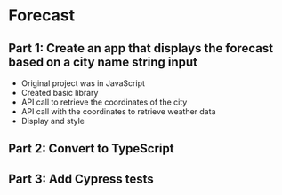 # Forecast

## Part 1: Create an app that displays the forecast based on a city name string input
- Original project was in JavaScript
- Created basic library
- API call to retrieve the coordinates of the city
- API call with the coordinates to retrieve weather data
- Display and style


## Part 2: Convert to TypeScript

## Part 3: Add Cypress tests